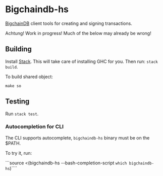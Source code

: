 # Bigchaindb-hs

[BigchainDB](https://github.com/bigchaindb/bigchaindb) client tools for creating and signing transactions.

Achtung! Work in progress! Much of the below may already be wrong!

## Building

Install [Stack](https://docs.haskellstack.org/en/stable/README/). This will take care of installing GHC for you. Then run: `stack build`.

To build shared object:

`make so`


## Testing

Run `stack test`.

### Autocompletion for CLI

The CLI supports autocomplete, `bigchaindb-hs` binary must be on the $PATH.

To try it, run:

```source <(bigchaindb-hs --bash-completion-script `which bigchaindb-hs`)````
